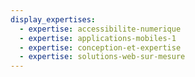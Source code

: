 ```yaml
---
display_expertises:
  - expertise: accessibilite-numerique
  - expertise: applications-mobiles-1
  - expertise: conception-et-expertise
  - expertise: solutions-web-sur-mesure
---
```

